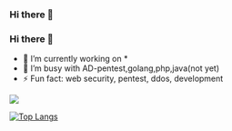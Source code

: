 ### Hi there 👋

### Hi there 👋

- 🔭 I’m currently working on *
- 🌱 I’m busy with AD-pentest,golang,php,java(not yet)
- ⚡ Fun fact: web security, pentest, ddos, development

![](https://github-readme-stats.vercel.app/api?username=zhenghaodong&show_icons=true&hide_title=false)


[![Top Langs](https://github-readme-stats.vercel.app/api/top-langs/?username=zhenghaodong&hide=css,html)]()
